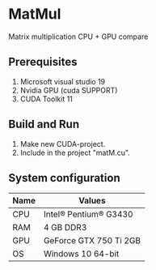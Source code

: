 # MatMul
Matrix multiplication CPU + GPU compare
## Prerequisites
1. Microsoft visual studio 19
2. Nvidia GPU (cuda SUPPORT)
3. CUDA Toolkit 11
## Build and Run
1. Make new CUDA-project.
2. Include in the project "matM.cu".
## System configuration
| Name  | Values  |
|-------|---------|
| CPU  | Intel® Pentium® G3430 |
| RAM  | 4 GB DDR3 |
| GPU  | GeForce GTX 750 Ti 2GB |
| OS   | Windows 10 64-bit  |
